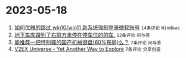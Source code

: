 # 2023-05-18

1. [如何优雅的跳过 win10/win11 新系统强制登录微软账号](https://www.v2ex.com/t/940889) `14条评论` `Windows`
1. [地下车库蹭到了右前方未停在停车位的的车.](https://www.v2ex.com/t/940878) `12条评论` `问与答`
1. [能推荐一把特别骚的国产机械键盘(60%布局)么？](https://www.v2ex.com/t/940883) `7条评论` `问与答`
1. [V2EX Universe - Yet Another Way to Explore](https://www.v2ex.com/t/940876) `7条评论` `分享创造`
